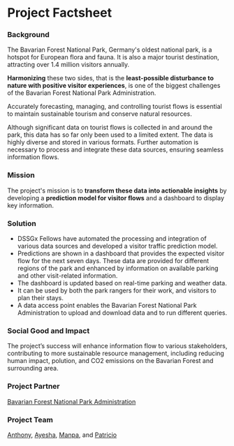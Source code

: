 # Project Factsheet

### Background
The Bavarian Forest National Park, Germany's oldest national park, is a hotspot for European flora and fauna. It is also a major tourist destination, attracting over 1.4 million visitors annually. 

**Harmonizing** these two sides, that is the **least-possible disturbance to nature with positive visitor experiences**, is one of the biggest challenges of the Bavarian Forest National Park Administration.

Accurately forecasting, managing, and controlling tourist flows is essential to maintain sustainable tourism and conserve natural resources.

Although significant data on tourist flows is collected in and around the park, this data has so far only been used to a limited extent. The data is highly diverse and stored in various formats. Further automation is necessary to process and integrate these data sources, ensuring seamless information flows.

### Mission
The project's mission is to **transform these data into actionable insights** by developing a **prediction model for visitor flows** and a dashboard to display key information.

### Solution
- DSSGx Fellows have automated the processing and integration of various data sources and developed a visitor traffic prediction model. <br>
- Predictions are shown in a dashboard that provides the expected visitor flow for the next seven days. These data are provided for different regions of the park and enhanced by information on available parking and other visit-related information. <br>
- The dashboard is updated based on real-time parking and weather data. <br>
- It can be used by both the park rangers for their work, and visitors to plan their stays. <br>
- A data access point enables the Bavarian Forest National Park Administration to upload and download data and to run different queries.

### Social Good and Impact
The project’s success will enhance information flow to various stakeholders, contributing to more sustainable resource management, including reducing human impact, polution, and CO2 emissions on the Bavarian Forest and surrounding area.

### Project Partner
[Bavarian Forest National Park Administration](https://www.nationalpark-bayerischer-wald.bayern.de/english/index.htm)

### Project Team
[Anthony](https://github.com/AnthonyGarove), [Ayesha](https://github.com/ayesha-119), [Manpa](https://reboreexplore.github.io/), and [Patricio](https://github.com/patriciof3)
